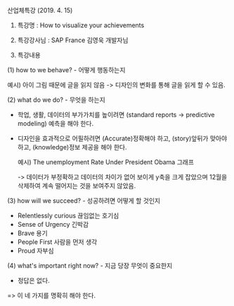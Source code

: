 산업체특강 (2019. 4. 15)

1. 특강명 : How to visualize your achievements

2. 특강강사님 : SAP France 김영욱 개발자님

3. 특강내용

(1) how to we behave? - 어떻게 행동하는지

예시) 아이 그림 때문에 글을 읽지 않음 -> 디자인의 변화를 통해 글을 읽게 할 수 있음.

(2) what do we do? - 무엇을 하는지
- 학업, 생활, 데이터의 부가가치를 높이려면 (standard reports -> predictive modeling) 예측을 해야 한다. 

- 디자인을 효과적으로 어필하려면 (Accurate)정확해야 하고, (story)앞뒤가 맞아야하고, (knowledge)정보 제공을 해야 한다.
   
   예시) The unemployment Rate Under President Obama 그래프
   
   -> 데이터가 부정확하고 데이터의 차이가 없어 보이게 y축을 크게 잡았으며 12월을 삭제하여 계속 떨어지는 것을 보여주지 않았음.

(3) how will we succeed? - 성공하려면 어떻게 할 것인지
- Relentlessly curious 끊임없는 호기심
- Sense of Urgency 긴박감
- Brave 용기
- People First 사람을 먼저 생각
- Proud 자부심

(4) what's important right now? - 지금 당장 무엇이 중요한지
- 정답은 없다.

=> 이 네 가지를 명확히 해야 한다.
